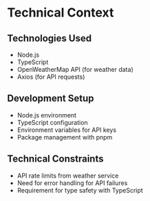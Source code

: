 # Technical Context

## Technologies Used

-   Node.js
-   TypeScript
-   OpenWeatherMap API (for weather data)
-   Axios (for API requests)

## Development Setup

-   Node.js environment
-   TypeScript configuration
-   Environment variables for API keys
-   Package management with pnpm

## Technical Constraints

-   API rate limits from weather service
-   Need for error handling for API failures
-   Requirement for type safety with TypeScript
